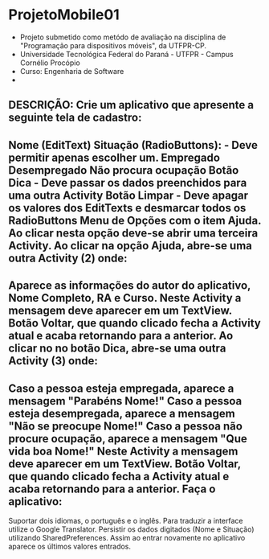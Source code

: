 # ProjetoMobile01
- Projeto submetido como metódo de avaliação na disciplina de "Programação para dispositivos móveis", da UTFPR-CP.
- Universidade Tecnológica Federal do Paraná - UTFPR - Campus Cornélio Procópio 
- Curso: Engenharia de Software 
-
DESCRIÇÃO: 
Crie um aplicativo que apresente a seguinte tela de cadastro:
-
Nome (EditText)
Situação (RadioButtons): - Deve permitir apenas escolher um.
Empregado
Desempregado
Não procura ocupação
Botão Dica - Deve passar os dados preenchidos para uma outra Activity
Botão Limpar - Deve apagar os valores dos EditTexts e desmarcar todos os RadioButtons
Menu de Opções com o item Ajuda. Ao clicar nesta opção deve-se abrir uma terceira Activity.
Ao clicar na opção Ajuda, abre-se uma outra Activity (2) onde:
-
Aparece as informações do autor do aplicativo, Nome Completo, RA e Curso.
Neste Activity a mensagem deve aparecer em um TextView.
Botão Voltar, que quando clicado fecha a Activity atual e acaba retornando para a anterior.
Ao clicar no no botão Dica, abre-se uma outra Activity (3) onde:
-
Caso a pessoa esteja empregada, aparece a mensagem "Parabéns Nome!" 
Caso a pessoa esteja desempregada, aparece a mensagem "Não se preocupe Nome!"
Caso a pessoa não procure ocupação, aparece a mensagem "Que vida boa Nome!"
Neste Activity a mensagem deve aparecer em um TextView.
Botão Voltar, que quando clicado fecha a Activity atual e acaba retornando para a anterior.
Faça o aplicativo:
-
Suportar dois idiomas, o português e o inglês. Para traduzir a interface utilize o Google Translator.
Persistir os dados digitados (Nome e Situação) utilizando SharedPreferences. Assim ao entrar novamente no aplicativo aparece os últimos valores entrados.


